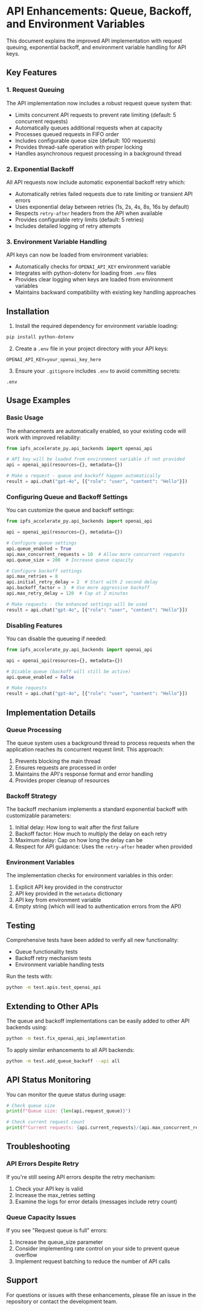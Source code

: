 # API Enhancements: Queue, Backoff, and Environment Variables

This document explains the improved API implementation with request queuing, exponential backoff, and environment variable handling for API keys.

## Key Features

### 1. Request Queuing

The API implementation now includes a robust request queue system that:

- Limits concurrent API requests to prevent rate limiting (default: 5 concurrent requests)
- Automatically queues additional requests when at capacity
- Processes queued requests in FIFO order
- Includes configurable queue size (default: 100 requests)
- Provides thread-safe operation with proper locking
- Handles asynchronous request processing in a background thread

### 2. Exponential Backoff

All API requests now include automatic exponential backoff retry which:

- Automatically retries failed requests due to rate limiting or transient API errors
- Uses exponential delay between retries (1s, 2s, 4s, 8s, 16s by default)
- Respects `retry-after` headers from the API when available
- Provides configurable retry limits (default: 5 retries)
- Includes detailed logging of retry attempts

### 3. Environment Variable Handling

API keys can now be loaded from environment variables:

- Automatically checks for `OPENAI_API_KEY` environment variable
- Integrates with python-dotenv for loading from `.env` files
- Provides clear logging when keys are loaded from environment variables
- Maintains backward compatibility with existing key handling approaches

## Installation

1. Install the required dependency for environment variable loading:

```bash
pip install python-dotenv
```

2. Create a `.env` file in your project directory with your API keys:

```
OPENAI_API_KEY=your_openai_key_here
```

3. Ensure your `.gitignore` includes `.env` to avoid committing secrets:

```
.env
```

## Usage Examples

### Basic Usage

The enhancements are automatically enabled, so your existing code will work with improved reliability:

```python
from ipfs_accelerate_py.api_backends import openai_api

# API key will be loaded from environment variable if not provided
api = openai_api(resources={}, metadata={})

# Make a request - queue and backoff happen automatically
result = api.chat("gpt-4o", [{"role": "user", "content": "Hello"}])
```

### Configuring Queue and Backoff Settings

You can customize the queue and backoff settings:

```python
from ipfs_accelerate_py.api_backends import openai_api

api = openai_api(resources={}, metadata={})

# Configure queue settings
api.queue_enabled = True
api.max_concurrent_requests = 10  # Allow more concurrent requests
api.queue_size = 200  # Increase queue capacity

# Configure backoff settings
api.max_retries = 8
api.initial_retry_delay = 2  # Start with 2 second delay
api.backoff_factor = 3  # Use more aggressive backoff
api.max_retry_delay = 120  # Cap at 2 minutes

# Make requests - the enhanced settings will be used
result = api.chat("gpt-4o", [{"role": "user", "content": "Hello"}])
```

### Disabling Features

You can disable the queueing if needed:

```python
from ipfs_accelerate_py.api_backends import openai_api

api = openai_api(resources={}, metadata={})

# Disable queue (backoff will still be active)
api.queue_enabled = False

# Make requests
result = api.chat("gpt-4o", [{"role": "user", "content": "Hello"}])
```

## Implementation Details

### Queue Processing

The queue system uses a background thread to process requests when the application reaches its concurrent request limit. This approach:

1. Prevents blocking the main thread
2. Ensures requests are processed in order
3. Maintains the API's response format and error handling
4. Provides proper cleanup of resources

### Backoff Strategy

The backoff mechanism implements a standard exponential backoff with customizable parameters:

1. Initial delay: How long to wait after the first failure
2. Backoff factor: How much to multiply the delay on each retry
3. Maximum delay: Cap on how long the delay can be
4. Respect for API guidance: Uses the `retry-after` header when provided

### Environment Variables

The implementation checks for environment variables in this order:

1. Explicit API key provided in the constructor
2. API key provided in the `metadata` dictionary
3. API key from environment variable
4. Empty string (which will lead to authentication errors from the API)

## Testing

Comprehensive tests have been added to verify all new functionality:

- Queue functionality tests
- Backoff retry mechanism tests
- Environment variable handling tests

Run the tests with:

```bash
python -m test.apis.test_openai_api
```

## Extending to Other APIs

The queue and backoff implementations can be easily added to other API backends using:

```bash
python -m test.fix_openai_api_implementation
```

To apply similar enhancements to all API backends:

```bash
python -m test.add_queue_backoff --api all
```

## API Status Monitoring

You can monitor the queue status during usage:

```python
# Check queue size
print(f"Queue size: {len(api.request_queue)}")

# Check current request count
print(f"Current requests: {api.current_requests}/{api.max_concurrent_requests}")
```

## Troubleshooting

### API Errors Despite Retry

If you're still seeing API errors despite the retry mechanism:

1. Check your API key is valid
2. Increase the max_retries setting
3. Examine the logs for error details (messages include retry count)

### Queue Capacity Issues

If you see "Request queue is full" errors:

1. Increase the queue_size parameter
2. Consider implementing rate control on your side to prevent queue overflow
3. Implement request batching to reduce the number of API calls

## Support

For questions or issues with these enhancements, please file an issue in the repository or contact the development team.